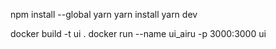 npm install --global yarn
yarn install
yarn dev

docker build -t ui .
docker run --name ui_airu -p 3000:3000 ui
